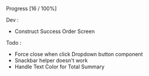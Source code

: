 Progress [16 / 100%]

Dev :
- Construct Success Order Screen

Todo :
- Force close when click Dropdown button component
- Snackbar helper doesn't work
- Handle Text Color for Total Summary
